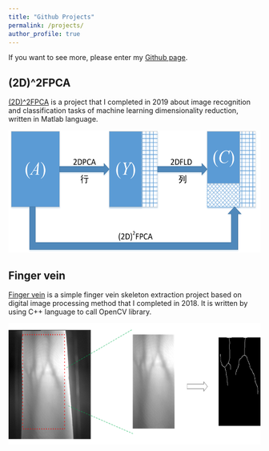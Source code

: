 ```yaml
---
title: "Github Projects"
permalink: /projects/
author_profile: true
---
```


If you want to see more, please enter my [Github page](https://github.com/j1o2h3n).

<!-- 
## DDSTGCN
[DDSTGCN](https://github.com/j1o2h3n/DDSTGCN) is a deep learning model for traffic prediction proposed by me in 2020. The model has achieved state-of-the-art on six real-world public traffic datasets.
<div align=center><img width="661" height="362" src="../images/DDSTGCN.png"/></div>
-->

## (2D)^2FPCA
[(2D)^2FPCA](https://github.com/j1o2h3n/2D2FPCA) is a project that I completed in 2019 about image recognition and classification tasks of machine learning dimensionality reduction, written in Matlab language.

<div align=center><img width="558" height="245" src="../images/(2D)2FPCA.png"/></div>


## Finger vein
[Finger vein](https://github.com/j1o2h3n/Finger_vein) is a simple finger vein skeleton extraction project based on digital image processing method that I completed in 2018. It is written by using C++ language to call OpenCV library.

<div align=center><img width="768" height="243" src="../images/Overview.png"/></div>
